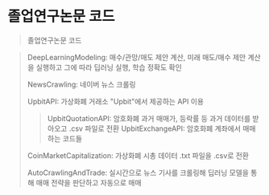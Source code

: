# 졸업연구논문 코드

> 졸업연구논문 코드

> DeepLearningModeling: 매수/관망/매도 제안 계산, 미래 매도/매수 제안 계산을 실행하고 그에 따라 딥러닝 실행, 학습 정확도 확인
> 
> NewsCrawling: 네이버 뉴스 크롤링
> 
> UpbitAPI: 가상화폐 거래소 "Upbit"에서 제공하는 API 이용
> > UpbitQuotationAPI: 암호화폐 과거 매매가, 등락률 등 과거 데이터를 받아오고 .csv 파일로 전환
> > UpbitExchangeAPI: 암호화폐 계좌에서 매매 하는 코드들
> 
> CoinMarketCapitalization: 가상화폐 시총 데이터 .txt 파일을 .csv로 전환
> 
> AutoCrawlingAndTrade: 실시간으로 뉴스 기사를 크롤링해 딥러닝 모델을 통해 매매 전략을 판단하고 자동으로 매매
